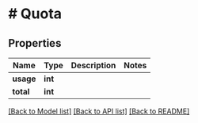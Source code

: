 # # Quota

## Properties

Name | Type | Description | Notes
------------ | ------------- | ------------- | -------------
**usage** | **int** |  |
**total** | **int** |  |

[[Back to Model list]](../../README.md#models) [[Back to API list]](../../README.md#endpoints) [[Back to README]](../../README.md)
